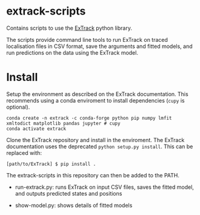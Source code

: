 # extrack-scripts
Contains scripts to use the [ExTrack](https://github.com/vanTeeffelenLab/ExTrack) python library.

The scripts provide command line tools to run ExTrack on traced localisation files
in CSV format, save the arguments and fitted models, and run predictions on the
data using the ExTrack model.

# Install

Setup the environment as described on the ExTrack documentation. This recommends
using a conda enviroment to install dependencies (`cupy` is optional).

    conda create -n extrack -c conda-forge python pip numpy lmfit xmltodict matplotlib pandas jupyter # cupy
    conda activate extrack

Clone the ExTrack repository and install in the enviroment.
The ExTrack documentation uses the deprecated `python setup.py install`.
This can be replaced with:

    [path/to/ExTrack] $ pip install .

The extrack-scripts in this repository can then be added to the PATH.

- run-extrack.py: runs ExTrack on input CSV files, saves the fitted model,
  and outputs predicted states and positions

- show-model.py: shows details of fitted models
